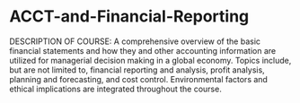 # ACCT-and-Financial-Reporting
DESCRIPTION OF COURSE: A comprehensive overview of the basic financial statements and how they and other accounting information are utilized for managerial decision making in a global economy. Topics include, but are not limited to, financial reporting and analysis, profit analysis, planning and forecasting, and cost control.  Environmental factors and ethical implications are integrated throughout the course.
